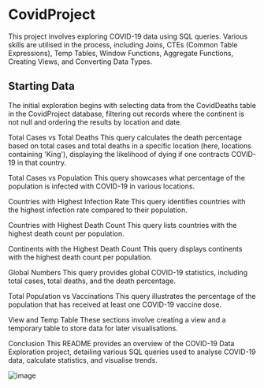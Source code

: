 #  CovidProject

This project involves exploring COVID-19 data using SQL queries. 
Various skills are utilised in the process, including Joins, CTEs (Common Table Expressions), Temp Tables, Window Functions, Aggregate Functions, Creating Views, and Converting Data Types.

## Starting Data

The initial exploration begins with selecting data from the CovidDeaths table in the CovidProject database, filtering out records where the continent is not null and ordering the results by location and date.

Total Cases vs Total Deaths
This query calculates the death percentage based on total cases and total deaths in a specific location (here, locations containing 'King'), displaying the likelihood of dying if one contracts COVID-19 in that country.

Total Cases vs Population
This query showcases what percentage of the population is infected with COVID-19 in various locations.

Countries with Highest Infection Rate
This query identifies countries with the highest infection rate compared to their population.

Countries with Highest Death Count
This query lists countries with the highest death count per population.

Continents with the Highest Death Count
This query displays continents with the highest death count per population.

Global Numbers
This query provides global COVID-19 statistics, including total cases, total deaths, and the death percentage.

Total Population vs Vaccinations
This query illustrates the percentage of the population that has received at least one COVID-19 vaccine dose.

View and Temp Table
These sections involve creating a view and a temporary table to store data for later visualisations.

Conclusion
This README provides an overview of the COVID-19 Data Exploration project, detailing various SQL queries used to analyse COVID-19 data, calculate statistics, and visualise trends.

![image](https://github.com/AnaMaria9164/CovidProject/assets/118116798/39bfd1ba-7c76-447b-a8e7-c1a6f5affb7b)

